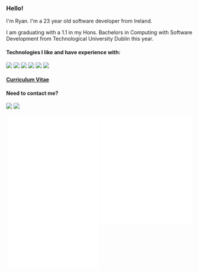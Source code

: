 ### Hello!

I'm Ryan. I'm a 23 year old software developer from Ireland.

I am graduating with a 1.1 in my Hons. Bachelors in Computing with Software Development from Technological University Dublin this year.

#### Technologies I like and have experience with: 


![](https://img.shields.io/badge/-.NET-5aa5a2?logo=.NET&logoColor=white&style=flat)
![](https://img.shields.io/badge/-Blazor-5aa5a2?logo=blazor&logoColor=white&style=flat)
![](https://img.shields.io/badge/-Java-5aa5a2?logo=Java&logoColor=white&style=flat)
![](https://img.shields.io/badge/-Docker-5aa5a2?logo=Docker&logoColor=white&style=flat)
![](https://img.shields.io/badge/-Linux-5aa5a2?logo=Linux&logoColor=white&style=flat)
![](https://img.shields.io/badge/-Azure-5aa5a2?logo=Microsoft%20Azure&logoColor=white&style=flat)

#### [Curriculum Vitae](https://docs.google.com/viewerng/viewer?url=https://github.com/ryandeering/cv/releases/latest/download/RyanDeeringCV.pdf) 

#### Need to contact me?

[![](http://img.shields.io/badge/-LinkedIn-5aa5a2?logo=linkedin&logoColor=white)](https://linkedin.com/in/ryandeering)
[![](http://img.shields.io/badge/-Email-5aa5a2?logo=gmail&logoColor=white)](mailto:ryandeering1@gmail.com)

<p align="center">
    <a target="_blank" href="https://github.com/lowlighter/metrics.git"><img width="49%" src="https://github.com/ryandeering/ryandeering/blob/main/metrics.left.svg" /></a>
    <a target="_blank" href="https://github.com/lowlighter/metrics.git"><img width="49%" img align='top' src="https://github.com/ryandeering/ryandeering/blob/main/metrics.right.svg" /></a>
</p>


<!--
**ryandeering/ryandeering** is a ✨ _special_ ✨ repository because its `README.md` (this file) appears on your GitHub profile.

Here are some ideas to get you started:

- 🔭 I’m currently working on ...
- 🌱 I’m currently learning ...
- 👯 I’m looking to collaborate on ...
- 🤔 I’m looking for help with ...
- 💬 Ask me about ...
- 📫 How to reach me: ...
- 😄 Pronouns: ...
- ⚡ Fun fact: ...
-->
